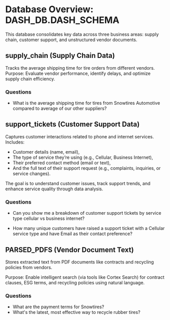 # Database Overview: DASH_DB.DASH_SCHEMA

This database consolidates key data across three business areas: supply chain, customer support, and unstructured vendor documents.


## supply_chain (Supply Chain Data)

Tracks the average shipping time for tire orders from different vendors.
Purpose: Evaluate vendor performance, identify delays, and optimize supply chain efficiency.

### Questions 
- What is the average shipping time for tires from Snowtires Automotive compared to average of our other suppliers?


## support_tickets (Customer Support Data)

Captures customer interactions related to phone and internet services.
Includes:

- Customer details (name, email),
- The type of service they’re using (e.g., Cellular, Business Internet),
- Their preferred contact method (email or text),
- And the full text of their support request (e.g., complaints, inquiries, or service changes).

The goal is to understand customer issues, track support trends, and enhance service quality through data analysis.


### Questions 

- Can you show me a breakdown of customer support tickets by service type cellular vs business internet?

- How many unique customers have raised a support ticket with a Cellular service type and have Email as their contact preference?




## PARSED_PDFS (Vendor Document Text)
Stores extracted text from PDF documents like contracts and recycling policies from vendors.

Purpose: Enable intelligent search (via tools like Cortex Search) for contract clauses, ESG terms, and recycling policies using natural language.


### Questions 
- What are the payment terms for Snowtires?
- What's the latest, most effective way to recycle rubber tires?